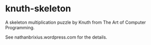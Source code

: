 # knuth-skeleton
A skeleton multiplication puzzle by Knuth from The Art of Computer Programming.

See nathanbrixius.wordpress.com for the details.
